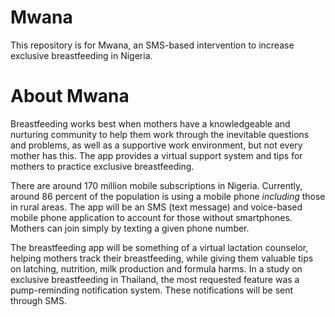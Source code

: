 # Mwana
This repository is for Mwana, an SMS-based intervention to increase exclusive breastfeeding in Nigeria.

# About Mwana
Breastfeeding works best when mothers have a knowledgeable and nurturing community to help them work through the inevitable questions and problems, as well as a supportive work environment, but not every mother has this. The app provides a virtual support system and tips for mothers to practice exclusive breastfeeding.

There are around 170 million mobile subscriptions in Nigeria. Currently, around 86 percent of the population is using a mobile phone *including* those in rural areas. The app will be an SMS (text message) and voice-based mobile phone application to account for those without smartphones. Mothers can join simply by texting a given phone number.

The breastfeeding app will be something of a virtual lactation counselor, helping mothers track their breastfeeding, while giving them valuable tips on latching, nutrition, milk production and formula harms. In a study on exclusive breastfeeding in Thailand, the most requested feature was a pump-reminding notification system. These notifications will be sent through SMS.

